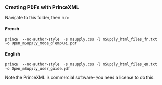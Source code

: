 ### Creating PDFs with PrinceXML

Navigate to this folder, then run:

#### French

`prince  --no-author-style  -s msupply.css -l mSupply_html_files_fr.txt -o Open_mSupply_mode_d'emploi.pdf `

#### English

`prince  --no-author-style  -s msupply.css -l mSupply_html_files_en.txt -o Open_mSupply_user_guide.pdf `


Note the PrinceXML is commercial software- you need a license to do this.